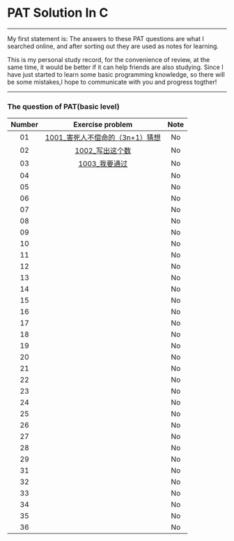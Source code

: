 # PAT Solution In C
---

My first statement is: The answers to these PAT questions are what I searched online, and after sorting out they are used as notes for learning.

This is my personal study record, for the convenience of review, at the same time, it would be better if it can help friends are also studying. Since I have just started to learn some basic programming knowledge, so there will be some mistakes,I hope to communicate with you and progress togther!

---

### The question of PAT(basic level)
Number|Exercise problem|Note
:---:|:--:|:---:
01|[1001_害死人不偿命的（3n+1）猜想](https://github.com/AAM0903/PAT-Basic-Level-Solution-In-C/blob/master/%E9%A2%98%E7%9B%AE%E9%9B%86/1001_%E5%AE%B3%E6%AD%BB%E4%BA%BA%E4%B8%8D%E5%81%BF%E5%91%BD%E7%9A%84%EF%BC%883n%2B1%EF%BC%89%E7%8C%9C%E6%83%B3.c)|No
02|[1002_写出这个数](https://github.com/AAM0903/PAT-Basic-Level-Solution-In-C/blob/master/%E9%A2%98%E7%9B%AE%E9%9B%86/1002_%E5%86%99%E5%87%BA%E8%BF%99%E4%B8%AA%E6%95%B0.c)|No
03|[1003_我要通过](https://github.com/AAM0903/PAT-Basic-Level-Solution-In-C/blob/master/1003_%E6%88%91%E8%A6%81%E9%80%9A%E8%BF%87)|No 
04|[   ](  )|No
05|[   ](  )|No
06|[   ](  )|No
07|[   ](  )|No
08|[   ](  )|No
09|[   ](  )|No
10|[   ](  )|No
11|[   ](  )|No
12|[   ](  )|No
13|[   ](  )|No
14|[   ](  )|No
15|[   ](  )|No
16|[   ](  )|No
17|[   ](  )|No
18|[   ](  )|No
19|[   ](  )|No
20|[   ](  )|No
21|[   ](  )|No
22|[   ](  )|No
23|[   ](  )|No
24|[   ](  )|No
25|[   ](  )|No
26|[   ](  )|No
27|[   ](  )|No
28|[   ](  )|No
29|[   ](  )|No
31|[   ](  )|No
32|[   ](  )|No
33|[   ](  )|No
34|[   ](  )|No
35|[   ](  )|No
36|[   ](  )|No

